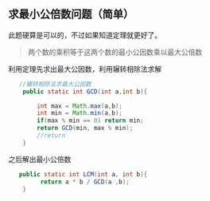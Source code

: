 ## 求最小公倍数问题（简单）

此题硬算是可以的，不过如果知道定理就更好了。
>两个数的乘积等于这两个数的最小公因数乘以最大公倍数

利用定理先求出最大公因数，利用辗转相除法求解
~~~java
   //辗转相除法求最大公因数
    public static int GCD(int a,int b){

        int max = Math.max(a,b);
        int min = Math.min(a,b);
        if(max % min == 0) return min;
        return GCD(min, max % min);
        //return 
    }
~~~

之后解出最小公倍数
~~~java
   public static int LCM(int a, int b){
         return a * b / GCD(a ,b);
    }
~~~
